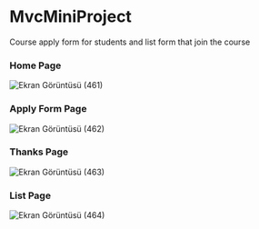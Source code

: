 # MvcMiniProject
Course apply form for students and list form that join the course

### Home Page

![Ekran Görüntüsü (461)](https://user-images.githubusercontent.com/94640883/163827683-b14e9581-c8c0-4de8-8c26-b5d9304e65a5.png)


### Apply Form Page

![Ekran Görüntüsü (462)](https://user-images.githubusercontent.com/94640883/163827721-398f4acc-6bc3-4fa4-b68c-457a164c5c3f.png)

### Thanks Page

![Ekran Görüntüsü (463)](https://user-images.githubusercontent.com/94640883/163827803-ca7b3737-4d4c-4197-9359-44de4d132d0e.png)


### List Page

![Ekran Görüntüsü (464)](https://user-images.githubusercontent.com/94640883/163827857-3da3f029-3513-44ab-9b64-15280ebd08a4.png)
